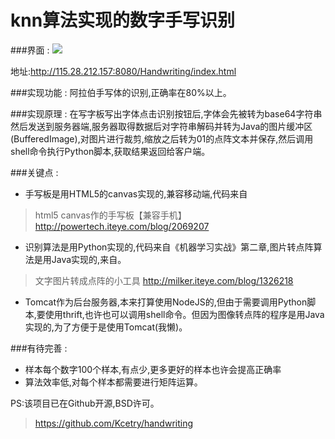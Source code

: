 # knn算法实现的数字手写识别

###界面 :
![](http://7xqhly.com1.z0.glb.clouddn.com/hhhs.png)

地址:http://115.28.212.157:8080/Handwriting/index.html

###实现功能 :
阿拉伯手写体的识别,正确率在80%以上。

###实现原理 : 
在写字板写出字体点击识别按钮后,字体会先被转为base64字符串然后发送到服务器端,服务器取得数据后对字符串解码并转为Java的图片缓冲区(BufferedImage),对图片进行裁剪,缩放之后转为01的点阵文本并保存,然后调用shell命令执行Python脚本,获取结果返回给客户端。

###关键点 :

+ 手写板是用HTML5的canvas实现的,兼容移动端,代码来自
>html5 canvas作的手写板【兼容手机】
http://powertech.iteye.com/blog/2069207

+ 识别算法是用Python实现的,代码来自《机器学习实战》第二章,图片转点阵算法是用Java实现的,来自。
>文字图片转成点阵的小工具
http://milker.iteye.com/blog/1326218

+ Tomcat作为后台服务器,本来打算使用NodeJS的,但由于需要调用Python脚本,要使用thrift,也许也可以调用shell命令。但因为图像转点阵的程序是用Java实现的,为了方便于是使用Tomcat(我懒)。


###有待完善 :

+ 样本每个数字100个样本,有点少,更多更好的样本也许会提高正确率
+ 算法效率低,对每个样本都需要进行矩阵运算。

PS:该项目已在Github开源,BSD许可。
>https://github.com/Kcetry/handwriting





